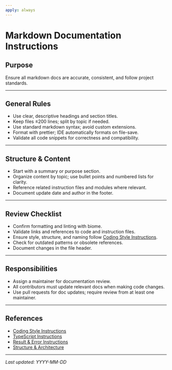```yaml
---
apply: always
---
```


# Markdown Documentation Instructions

## Purpose

Ensure all markdown docs are accurate, consistent, and follow project standards.

---

## General Rules

- Use clear, descriptive headings and section titles.
- Keep files ≤200 lines; split by topic if needed.
- Use standard markdown syntax; avoid custom extensions.
- Format with prettier; IDE automatically formats on file-save.
- Validate all code snippets for correctness and compatibility.

---

## Structure & Content

- Start with a summary or purpose section.
- Organize content by topic; use bullet points and numbered lists for clarity.
- Reference related instruction files and modules where relevant.
- Document update date and author in the footer.

---

## Review Checklist

- Confirm formatting and linting with biome.
- Validate links and references to code and instruction files.
- Ensure style, structure, and naming follow [Coding Style Instructions](./coding-style.md).
- Check for outdated patterns or obsolete references.
- Document changes in the file header.

---

## Responsibilities

- Assign a maintainer for documentation review.
- All contributors must update relevant docs when making code changes.
- Use pull requests for doc updates; require review from at least one maintainer.

---

## References

- [Coding Style Instructions](./coding-style.md)
- [TypeScript Instructions](./coding-style.md)
- [Result & Error Instructions](./result-error.md)
- [Structure & Architecture](./structure-architecture.md)

---

_Last updated: YYYY-MM-DD_
